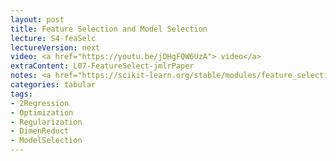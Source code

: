 ```yaml
---
layout: post
title: Feature Selection and Model Selection
lecture: S4-feaSelc
lectureVersion: next
video: <a href="https://youtu.be/jDHgFQW6UzA"> video</a>
extraContent: L07-FeatureSelect-jmlrPaper
notes: <a href="https://scikit-learn.org/stable/modules/feature_selection.html#feature-selection-as-part-of-a-pipeline"> API </a> + <a href="https://web.stanford.edu/~hastie/ElemStatLearn/">ELS Ch3.4 and Ch3.3</a>
categories: tabular
tags:
- 2Regression
- Optimization
- Regularization
- DimenReduct
- ModelSelection
---
```

